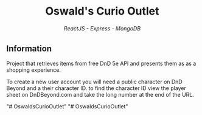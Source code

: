 <div align="center">
    <h1>Oswald's Curio Outlet</h1>
</div>

<div align="center">
    <h6>ReactJS - Express - MongoDB</h6>
</div>

<h2>Information</h2>

<p> 
    Project that retrieves items from free DnD 5e API and presents them as as a shopping experience. 
</p>

<p>
    To create a new user account you will need a public character on DnD Beyond and a their character ID. to find the character ID view the player sheet on DnDBeyond.com and take the long number at the end of the URL.
</p>"# OswaldsCurioOutlet" 
"# OswaldsCurioOutlet" 
